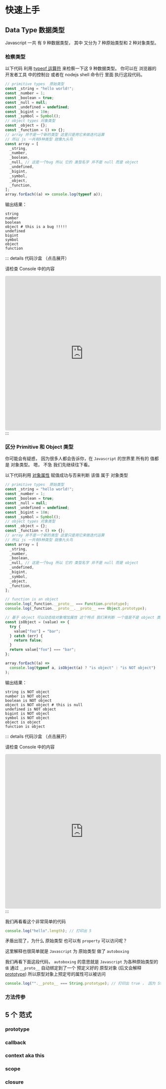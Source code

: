 # 快速上手

## Data Type 数据类型

Javascript 一共 有 9 种数据类型， 其中 又分为 7 种原始类型和 2 种对象类型。

### 检察类型

以下代码 利用 [typeof 运算符](https://zh.javascript.info/types#type-typeof) 来检察一下这 9 种数据类型。 你可以在 浏览器的 开发者工具 中的控制台 或者在 nodejs shell 命令行 里面 执行这段代码。

```javascript
// primitive types  原始类型
const _string = "hello world!";
const _number = 1;
const _boolean = true;
const _null = null;
const _undefined = undefined;
const _bigint = 10n;
const _symbol = Symbol();
// object types 对象类型
const _object = {};
const _function = () => {};
// array 并不是一个新的类型 这里只是用它来做迭代运算
// 所以 js 一共有9种类型 就像九头鸟
const array = [
  _string,
  _number,
  _boolean,
  _null, // 这是一个bug 所以 它的 类型名字 并不是 null 而是 object
  _undefined,
  _bigint,
  _symbol,
  _object,
  _function,
];
array.forEach((a) => console.log(typeof a));
```

输出结果：

```shell
string
number
boolean
object # this is a bug !!!!!
undefined
bigint
symbol
object
function
```

::: details 代码沙盒 （点击展开）

请检查 Console 中的内容

<iframe src="https://codesandbox.io/embed/01-data-types-iusz9x?fontsize=14&hidenavigation=1&theme=dark"
     style="width:100%; height:500px; border:0; border-radius: 4px; overflow:hidden;"
     title="01-data-types"
     allow="accelerometer; ambient-light-sensor; camera; encrypted-media; geolocation; gyroscope; hid; microphone; midi; payment; usb; vr; xr-spatial-tracking"
     sandbox="allow-forms allow-modals allow-popups allow-presentation allow-same-origin allow-scripts"
   ></iframe>
:::

### 区分 Primitive 和 Object 类型

你可能会有疑惑， 因为很多人都会告诉你，在 `Javascript` 的世界里 所有的 值都是 对象类型。 嗯， 不急 我们先继续往下看。

以下代码利用 [对象属性](https://zh.javascript.info/object#wen-ben-he-shu-xing) 赋值成功与否来判断 该值 属于 对象类型

```javascript
// primitive types  原始类型
const _string = "hello world!";
const _number = 1;
const _boolean = true;
const _null = null;
const _undefined = undefined;
const _bigint = 10n;
const _symbol = Symbol();
// object types 对象类型
const _object = {};
const _function = () => {};
// array 并不是一个新的类型 这里只是用它来做迭代运算
// 所以 js 一共有9种类型 就像九头鸟
const array = [
  _string,
  _number,
  _boolean,
  _null, // 这是一个bug 所以 它的 类型名字 并不是 null 而是 object
  _undefined,
  _bigint,
  _symbol,
  _object,
  _function,
];

// function is an object
console.log(_function.__proto__ === Function.prototype);
console.log(_function.__proto__.__proto__ === Object.prototype);

// 基于 object 可以动态给对象增加属性 这个特点 我们来判断 一个值是不是 object 类型
const isObject = (value) => {
  try {
    value["foo"] = "bar";
  } catch (err) {
    return false;
  }
  return value["foo"] === "bar";
};

array.forEach((a) =>
  console.log(typeof a, isObject(a) ? "is object" : "is NOT object")
);
```

输出结果：

```shell
string is NOT object
number is NOT object
boolean is NOT object
object is NOT object # this is null
undefined is NOT object
bigint is NOT object
symbol is NOT object
object is object
function is object
```

::: details 代码沙盒 （点击展开）

请检查 Console 中的内容

<iframe src="https://codesandbox.io/embed/02-data-types-is-object-ud6kz8?fontsize=14&hidenavigation=1&theme=dark"
     style="width:100%; height:500px; border:0; border-radius: 4px; overflow:hidden;"
     title="02-data-types-is-object"
     allow="accelerometer; ambient-light-sensor; camera; encrypted-media; geolocation; gyroscope; hid; microphone; midi; payment; usb; vr; xr-spatial-tracking"
     sandbox="allow-forms allow-modals allow-popups allow-presentation allow-same-origin allow-scripts"
   ></iframe>
:::

我们再看看这个非常简单的代码

```javascript
console.log("hello".length); // 打印出 5
```

矛盾出现了，为什么 原始类型 也可以有 `property` 可以访问呢？

这里解释也很简单就是 `Javascript` 为 原始类型 做了 `autoboxing`

我们再看下面这段代码， `autoboxing` 的意思就是 `Javascript` 为各种原始类型的 `值` 通过 `__proto__` 自动绑定到了一个 预定义好的 原型对象 (后文会解释 [prototype](#prototype)) 所以原型对象上预定号的属性可以被访问

```javascript
console.log("".__proto__ === String.prototype); // 打印出 true ， 因为 String 的原型对象 实现了 `length` 属性
```

### 方法传参

## 5 个 范式

### prototype

### callback

### context aka this

### scope

### closure
